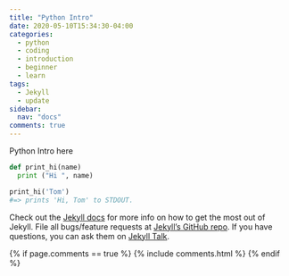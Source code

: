 ```yaml
---
title: "Python Intro"
date: 2020-05-10T15:34:30-04:00
categories:
  - python
  - coding
  - introduction
  - beginner
  - learn
tags:
  - Jekyll
  - update
sidebar:
  nav: "docs"
comments: true
---
```


Python Intro here

```python
def print_hi(name)
  print ("Hi ", name)

print_hi('Tom')
#=> prints 'Hi, Tom' to STDOUT.
```

Check out the [Jekyll docs][jekyll-docs] for more info on how to get the most out of Jekyll. File all bugs/feature requests at [Jekyll’s GitHub repo][jekyll-gh]. If you have questions, you can ask them on [Jekyll Talk][jekyll-talk].

[jekyll-docs]: https://jekyllrb.com/docs/home
[jekyll-gh]:   https://github.com/jekyll/jekyll
[jekyll-talk]: https://talk.jekyllrb.com/

{% if page.comments == true %}
{% include comments.html %}
{% endif %}
